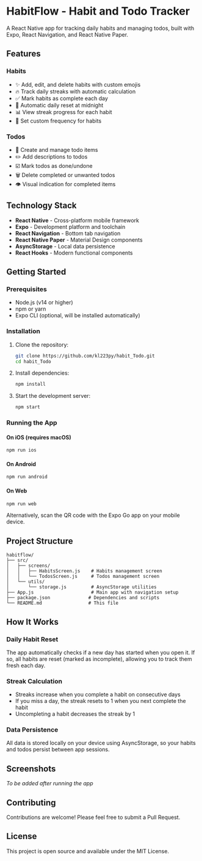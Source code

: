 # HabitFlow - Habit and Todo Tracker

A React Native app for tracking daily habits and managing todos, built with Expo, React Navigation, and React Native Paper.

## Features

### Habits
- ✨ Add, edit, and delete habits with custom emojis
- 🔥 Track daily streaks with automatic calculation
- ✅ Mark habits as complete each day
- 🔄 Automatic daily reset at midnight
- 📊 View streak progress for each habit
- 🎯 Set custom frequency for habits

### Todos
- 📝 Create and manage todo items
- ✏️ Add descriptions to todos
- ☑️ Mark todos as done/undone
- 🗑️ Delete completed or unwanted todos
- 👁️ Visual indication for completed items

## Technology Stack

- **React Native** - Cross-platform mobile framework
- **Expo** - Development platform and toolchain
- **React Navigation** - Bottom tab navigation
- **React Native Paper** - Material Design components
- **AsyncStorage** - Local data persistence
- **React Hooks** - Modern functional components

## Getting Started

### Prerequisites

- Node.js (v14 or higher)
- npm or yarn
- Expo CLI (optional, will be installed automatically)

### Installation

1. Clone the repository:
   ```bash
   git clone https://github.com/kl223py/habit_Todo.git
   cd habit_Todo
   ```

2. Install dependencies:
   ```bash
   npm install
   ```

3. Start the development server:
   ```bash
   npm start
   ```

### Running the App

#### On iOS (requires macOS)
```bash
npm run ios
```

#### On Android
```bash
npm run android
```

#### On Web
```bash
npm run web
```

Alternatively, scan the QR code with the Expo Go app on your mobile device.

## Project Structure

```
habitflow/
├── src/
│   ├── screens/
│   │   ├── HabitsScreen.js    # Habits management screen
│   │   └── TodosScreen.js     # Todos management screen
│   └── utils/
│       └── storage.js         # AsyncStorage utilities
├── App.js                     # Main app with navigation setup
├── package.json              # Dependencies and scripts
└── README.md                 # This file
```

## How It Works

### Daily Habit Reset
The app automatically checks if a new day has started when you open it. If so, all habits are reset (marked as incomplete), allowing you to track them fresh each day.

### Streak Calculation
- Streaks increase when you complete a habit on consecutive days
- If you miss a day, the streak resets to 1 when you next complete the habit
- Uncompleting a habit decreases the streak by 1

### Data Persistence
All data is stored locally on your device using AsyncStorage, so your habits and todos persist between app sessions.

## Screenshots

*To be added after running the app*

## Contributing

Contributions are welcome! Please feel free to submit a Pull Request.

## License

This project is open source and available under the MIT License.
